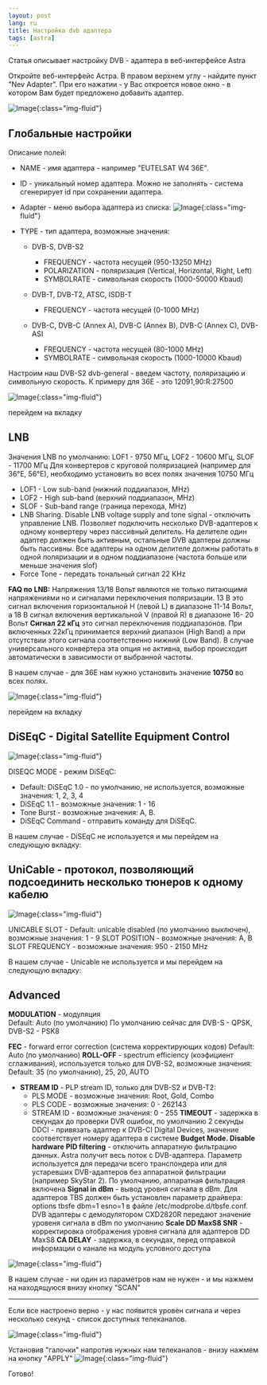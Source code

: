 ```yaml
---
layout: post
lang: ru
title: Настройка dvb адаптера
tags: [astra]
---
```

Статья описывает настройку DVB - адаптера в веб-интерфейсе Astra
<!-- more -->

Откройте веб-интерфейс Астра. В правом верхнем углу - найдите пункт "Nev Adapter". 
При его нажатии - у Вас откроется новое окно - в котором Вам будет предложено добавить адаптер.

![Image](/assets/post-img/add-dvb.png){:class="img-fluid"}


## Глобальные настройки

Описание полей:

 - NAME - имя адаптера - например "EUTELSAT W4 36E". 
 - ID - уникальный номер адаптера. Можно не заполнять - система сгенерирует id при сохранении адаптера. 
 - Adapter - меню выбора адаптера из списка: 
![Image](/assets/post-img/add-dvb-2.png){:class="img-fluid"}
 - TYPE - тип адаптера, возможные значения:

   - DVB-S, DVB-S2
     - FREQUENCY - частота несущей (950-13250 MHz)
     - POLARIZATION - поляризация (Vertical, Horizontal, Right, Left)
     - SYMBOLRATE - символьная скорость (1000-50000 Kbaud)

   - DVB-T, DVB-T2, ATSC, ISDB-T
     - FREQUENCY - частота несущей (0-1000 MHz)

   - DVB-C, DVB-C (Annex A), DVB-C (Annex B), DVB-C (Annex C), DVB-ASI
     - FREQUENCY - частота несущей (80-1000 MHz)
     - SYMBOLRATE - символьная скорость (1000-10000 Kbaud)

Настроим наш DVB-S2 dvb-general - введем частоту, поляризацию и символьную скорость. К примеру для 36E - это 12091,90:R:27500  

![Image](/assets/post-img/dvb-general.png){:class="img-fluid"}

перейдем на вкладку 

## LNB

Значения LNB по умолчанию: LOF1 - 9750 МГц, LOF2 - 10600 МГц, SLOF - 11700 МГц
Для конвертеров с круговой поляризацией (например для 36°Е, 56°Е), необходимо установить во всех полях значения 10750 МГц
 - LOF1 - Low sub-band (нижний поддиапазон, MHz)
 - LOF2 - High sub-band (верхний поддиапазон, MHz)
 - SLOF - Sub-band range (граница перехода, MHz)
 - LNB Sharing. Disable LNB voltage supply and tone signal - отключить управление LNB. Позволяет подключить несколько DVB-адаптеров к одному конвертеру через пассивный делитель. На делителе один адаптер должен быть активным, остальные DVB адаптеры должны быть пассивны. Все адаптеры на одном делителе должны работать в одной поляризации и в одном поддиапазоне (частота больше или меньше значения slof)
 - Force Tone - передать тональный сигнал 22 KHz

**FAQ по LNB:**
Напряжения 13/18 Вольт являются не только питающими напряжениями но и сигналами переключения поляризации. 13 В это сигнал включения горизонтальной H (левой L) в диапазоне 11-14 Вольт, а 18 В сигнал включения вертикальной V (правой R) в диапазоне 16- 20 Вольт
**Сигнал 22 кГц** это сигнал переключения поддиапазонов. При включенных 22кГц принимается верхний диапазон (High Band) а при отсутствии этого сигнала соответственно нижний (Low Band). В случае универсального конвертера эта опция не активна, выбор происходит автоматически в зависимости от выбранной частоты.

В нашем случае - для 36E  нам нужно установить значение **10750** во всех полях.

![Image](/assets/post-img/dvb-lnb.png){:class="img-fluid"}

перейдем на вкладку 

## DiSEqC - Digital Satellite Equipment Control

![Image](/assets/post-img/dvb-DiSEqC.png){:class="img-fluid"}

DISEQC MODE - режим DiSEqC:

- Default: DiSEqC 1.0 - по умолчанию, не используется, возможные значения: 1, 2, 3, 4
- DiSEqC 1.1 - возможные значения: 1 - 16
- Tone Burst - возможные значения: A, B. 
- DiSEqC Command - отправить команду для DiSEqC. 

В нашем случае - DiSEqC не используется и мы перейдем на следующую вкладку:  

## UniСable - протокол, позволяющий подсоединить несколько тюнеров к одному кабелю

![Image](/assets/post-img/dvb-Unicable.png){:class="img-fluid"}

UNICABLE SLOT - Default: unicable disabled (по умолчанию выключен), возможные значения: 1 - 9
SLOT POSITION - возможные значения: A, B
SLOT FREQUENCY - возможные значения: 950 - 2150 MHz

В нашем случае - Unicable не используется и мы перейдем на следующую вкладку:  

## Advanced

**MODULATION** - модуляция  
Default: Auto (по умолчанию)
По умолчанию сейчас для DVB-S - QPSK, DVB-S2 - PSK8

**FEC** - forward error correction (система корректирующих кодов)
Default: Auto (по умолчанию)
**ROLL-OFF** - spectrum efficiency (коэфициент сглаживания), используется только для DVB-S2, возможные значения: Default: 35 (по умолчанию), 25, 20, AUTO
 - **STREAM ID** - PLP stream ID, только для DVB-S2 и DVB-T2:
   - PLS MODE - возможные значения: Root, Gold, Combo
   - PLS CODE - возможные значения: 0 - 262143
   - STREAM ID - возможные значения: 0 - 255
**TIMEOUT** - задержка в секундах до проверки DVR ошибок, по умолчанию 2 секунды
DDCI - привязать адаптер к DVB-CI Digital Devices, значение соответствует номеру адаптера в системе
**Budget Mode. Disable hardware PID filtering** - отключить аппаратную фильтрацию данных. Astra получит весь поток с DVB-адаптера. Параметр используется для передачи всего транспондера или для устаревших DVB-адаптеров без аппаратной фильтрации (например SkyStar 2). По умолчанию, аппаратная фильтрация включена
**Signal in dBm** - вывод уровня сигнала в dBm. Для адаптеров TBS должен быть установлен параметр драйвера: options tbsfe dbm=1 esno=1 в файле /etc/modprobe.d/tbsfe.conf. DVB адаптеры с демодулятором CXD2820R передают значение уровеня сигнала в dBm по умолчанию
**Scale DD MaxS8 SNR** - корректировка отображения уровня сигнала для адаптеров DD MaxS8
**CA DELAY** - задержка, в секундах, перед отправкой информации о канале на модуль условного доступа

![Image](/assets/post-img/dvb-advanced.png){:class="img-fluid"}

В нашем случае - ни один из параметров нам не нужен - и мы нажмем на находящуюся внизу кнопку "SCAN"  

---
Если все настроено верно - у нас появится уровен сигнала и через несколько секунд - список доступных телеканалов.  

![Image](/assets/post-img/dvb-scan.png){:class="img-fluid"}

Установив "галочки" напротив нужных нам телеканалов - внизу нажмем на кнопку "APPLY"
![Image](/assets/post-img/dvb-ch.png){:class="img-fluid"}

Готово! 


